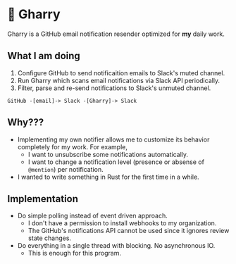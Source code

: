 # 🎠 Gharry

Gharry is a GitHub email notification resender optimized for **my** daily work.

## What I am doing

1. Configure GitHub to send notificaition emails to Slack's muted channel.
2. Run Gharry which scans email notifications via Slack API periodically.
3. Filter, parse and re-send notifications to Slack's unmuted channel.

```
GitHub -[email]-> Slack -[Gharry]-> Slack
```

## Why???

- Implementing my own notifier allows me to customize its behavior completely for my work. For example,
    - I want to unsubscribe some notifications automatically.
    - I want to change a notification level (presence or absense of `@mention`) per notification.
- I wanted to write something in Rust for the first time in a while.

## Implementation

- Do simple polling instead of event driven approach.
    - I don't have a permission to install webhooks to my organization.
    - The GitHub's notifications API cannot be used since it ignores review state changes.
- Do everything in a single thread with blocking. No asynchronous IO.
    - This is enough for this program.
